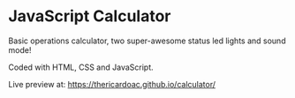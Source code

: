 # JavaScript Calculator

Basic operations calculator, two super-awesome status led lights and sound mode!

Coded with HTML, CSS and JavaScript.

Live preview at: https://thericardoac.github.io/calculator/
